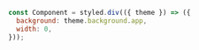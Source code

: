 ```js filename="MyComponent.js|jsx" renderer="react" language="js"
const Component = styled.div(({ theme }) => ({
  background: theme.background.app,
  width: 0,
}));
```

